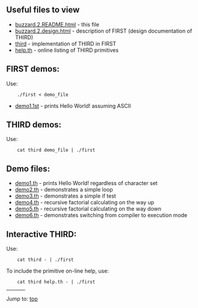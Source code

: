 ## Useful files to view

- [buzzard.2.README.html](buzzard.2.README.html)	- this file
- [buzzard.2.design.html](buzzard.2.design.html)	- description of FIRST (design documentation of THIRD)
- [third](%%REPO_URL%%/1992/buzzard.2/third)		- implementation of THIRD in FIRST
- [help.th](%%REPO_URL%%/1992/buzzard.2/help.th)	- online listing of THIRD primitives


## FIRST demos:

Use:

```
    ./first < demo_file
```

- [demo1.1st](%%REPO_URL%%/1992/buzzard.2/demo1.1st)	- prints Hello World! assuming ASCII


## THIRD demos:

Use:

```
    cat third demo_file | ./first
```


## Demo files:

- [demo1.th](%%REPO_URL%%/1992/buzzard.2/demo1.th)	- prints Hello World! regardless of character set
- [demo2.th](%%REPO_URL%%/1992/buzzard.2/demo2.th)	- demonstrates a simple loop
- [demo3.th](%%REPO_URL%%/1992/buzzard.2/demo3.th)	- demonstrates a simple if test
- [demo4.th](%%REPO_URL%%/1992/buzzard.2/demo4.th)	- recursive factorial calculating on the way up
- [demo5.th](%%REPO_URL%%/1992/buzzard.2/demo5.th)	- recursive factorial calculating on the way down
- [demo6.th](%%REPO_URL%%/1992/buzzard.2/demo6.th)	- demonstrates switching from compiler to execution mode


## Interactive THIRD:

Use:

```
    cat third - | ./first
```

To include the primitive on-line help, use:

```
    cat third help.th - | ./first
```


<hr style="width:10%;text-align:left;margin-left:0">

Jump to: [top](#)


<!--

    Copyright © 1984-2024 by Landon Curt Noll. All Rights Reserved.

    You are free to share and adapt this file under the terms of this license:

        Creative Commons Attribution-ShareAlike 4.0 International (CC BY-SA 4.0)

    For more information, see:

        https://creativecommons.org/licenses/by-sa/4.0/

-->
